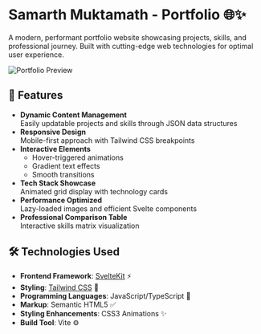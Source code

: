 # Samarth Muktamath - Portfolio 🌐✨
A modern, performant portfolio website showcasing projects, skills, and professional journey. Built with cutting-edge web technologies for optimal user experience.

![Portfolio Preview](webpic.jpg) <!-- Add your actual preview image -->

## 🚀 Features

- **Dynamic Content Management**  
  Easily updatable projects and skills through JSON data structures
- **Responsive Design**  
  Mobile-first approach with Tailwind CSS breakpoints
- **Interactive Elements**  
  - Hover-triggered animations
  - Gradient text effects
  - Smooth transitions
- **Tech Stack Showcase**  
  Animated grid display with technology cards
- **Performance Optimized**  
  Lazy-loaded images and efficient Svelte components
- **Professional Comparison Table**  
  Interactive skills matrix visualization

## 🛠 Technologies Used

- **Frontend Framework**: [SvelteKit](https://kit.svelte.dev/) ⚡
- **Styling**: [Tailwind CSS](https://tailwindcss.com/) 🎨
- **Programming Languages**: JavaScript/TypeScript 📜
- **Markup**: Semantic HTML5 ✅
- **Styling Enhancements**: CSS3 Animations ✨
- **Build Tool**: Vite ⚙️

